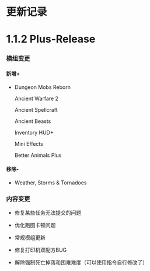 # **更新记录**

# 1.1.2 Plus-Release

### 模组变更

#### 新增+

- Dungeon Mobs Reborn
  
  Ancient Warfare 2
  
  Ancient Spellcraft
  
  Ancient Beasts
  
  Inventory HUD+
  
  Mini Effects
  
  Better Animals Plus

#### 移除-

- Weather, Storms & Tornadoes

### 内容变更

- 修复某些任务无法提交的问题

- 优化跑图卡顿问题

- 常规模组更新

- 修复打印机双配方BUG

- 解除强制死亡掉落和困难难度（可以使用指令自行修改了）